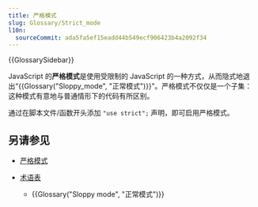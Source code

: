 ```yaml
---
title: 严格模式
slug: Glossary/Strict_mode
l10n:
  sourceCommit: ada5fa5ef15eadd44b549ecf906423b4a2092f34
---
```


{{GlossarySidebar}}

JavaScript 的**严格模式**是使用受限制的 JavaScript 的一种方式，从而隐式地退出“{{Glossary("Sloppy_mode", "正常模式")}}”。严格模式不仅仅是一个子集：这种模式有意地与普通情形下的代码有所区别。

通过在脚本文件/函数开头添加 `"use strict";` 声明，即可启用严格模式。

## 另请参见

- [严格模式](/zh-CN/docs/Web/JavaScript/Reference/Strict_mode)
- [术语表](/zh-CN/docs/Glossary)

  - {{Glossary("Sloppy mode", "正常模式")}}
